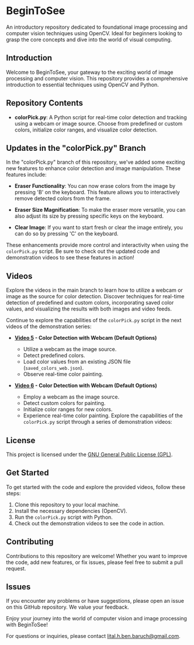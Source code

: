 # BeginToSee
An introductory repository dedicated to foundational image processing and computer vision techniques using OpenCV. Ideal for beginners looking to grasp the core concepts and dive into the world of visual computing.

## Introduction
Welcome to BeginToSee, your gateway to the exciting world of image processing and computer vision. This repository provides a comprehensive introduction to essential techniques using OpenCV and Python.

## Repository Contents
- **colorPick.py**: A Python script for real-time color detection and tracking using a webcam or image source. Choose from predefined or custom colors, initialize color ranges, and visualize color detection.

## Updates in the "colorPick.py" Branch

In the "colorPick.py" branch of this repository, we've added some exciting new features to enhance color detection and image manipulation. These features include:

- **Eraser Functionality**: You can now erase colors from the image by pressing 'B' on the keyboard. This feature allows you to interactively remove detected colors from the frame.

- **Eraser Size Magnification**: To make the eraser more versatile, you can also adjust its size by pressing specific keys on the keyboard.

- **Clear Image**: If you want to start fresh or clear the image entirely, you can do so by pressing 'C' on the keyboard.

These enhancements provide more control and interactivity when using the `colorPick.py` script. Be sure to check out the updated code and demonstration videos to see these features in action!

## Videos
Explore the videos in the main branch to learn how to utilize a webcam or image as the source for color detection. Discover techniques for real-time detection of predefined and custom colors, incorporating saved color values, and visualizing the results with both images and video feeds.

Continue to explore the capabilities of the `colorPick.py` script in the next videos of the demonstration series:

- **[Video 5](https://www.youtube.com/watch?v=nVIYtBjiknQ) - Color Detection with Webcam (Default Options)**
    - Utilize a webcam as the image source.
    - Detect predefined colors.
    - Load color values from an existing JSON file (`saved_colors_web.json`).
    - Observe real-time color painting.
      
- **[Video 6](https://www.youtube.com/watch?v=nVIYtBjiknQ) - Color Detection with Webcam (Default Options)**
    - Employ a webcam as the image source.
    - Detect custom colors for painting.
    - Initialize color ranges for new colors.
    - Experience real-time color painting.
    Explore the capabilities of the `colorPick.py` script through a series of demonstration videos:


## License
This project is licensed under the [GNU General Public License (GPL)](LICENSE).

## Get Started
To get started with the code and explore the provided videos, follow these steps:
1. Clone this repository to your local machine.
2. Install the necessary dependencies (OpenCV).
3. Run the `colorPick.py` script with Python.
4. Check out the demonstration videos to see the code in action.

## Contributing
Contributions to this repository are welcome! Whether you want to improve the code, add new features, or fix issues, please feel free to submit a pull request.

## Issues
If you encounter any problems or have suggestions, please open an issue on this GitHub repository. We value your feedback.

Enjoy your journey into the world of computer vision and image processing with BeginToSee!

For questions or inquiries, please contact [lital.h.ben.baruch@gmail.com](mailto:lital.h.ben.baruch@gmail.com).
